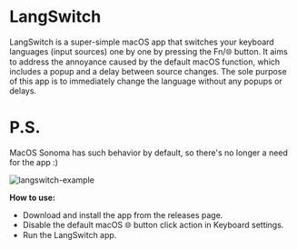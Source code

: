 # LangSwitch
LangSwitch is a super-simple macOS app that switches your keyboard languages (input sources) one by one by pressing the Fn/🌐 button. It aims to address the annoyance caused by the default macOS function, which includes a popup and a delay between source changes. The sole purpose of this app is to immediately change the language without any popups or delays.

# P.S.
MacOS Sonoma has such behavior by default, so there's no longer a need for the app :)

![langswitch-example](https://github.com/Nikeev/LangSwitch/assets/1555773/2850313a-f70d-4f76-b629-3d5798754f86)

**How to use:**
- Download and install the app from the releases page.
- Disable the default macOS 🌐 button click action in Keyboard settings.
- Run the LangSwitch app.
